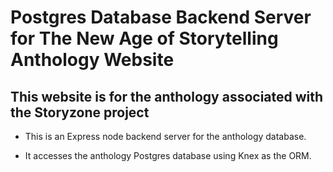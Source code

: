 # Postgres Database Backend Server for The New Age of Storytelling Anthology Website

## This website is for the anthology associated with the Storyzone project

- This is an Express node backend server for the anthology database.

- It accesses the anthology Postgres database using Knex as the ORM.
